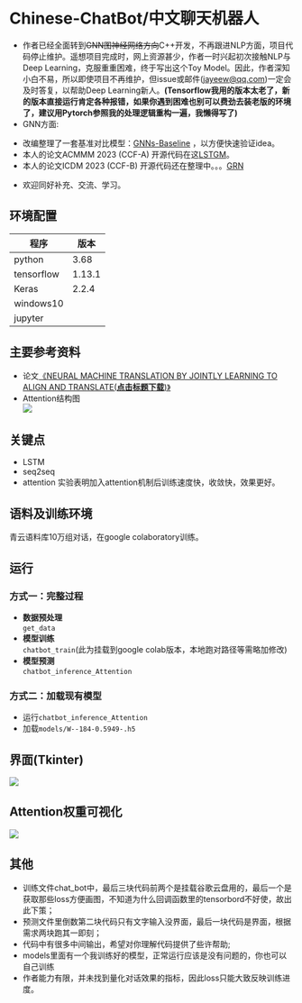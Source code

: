 # Chinese-ChatBot/中文聊天机器人
* 作者已经全面转到~~GNN图神经网络方向~~C++开发，不再跟进NLP方面，项目代码停止维护。遥想项目完成时，网上资源甚少，作者一时兴起初次接触NLP与Deep Learning，克服重重困难，终于写出这个Toy Model。因此，作者深知小白不易，所以即使项目不再维护，但issue或邮件(jayeew@qq.com)一定会及时答复，以帮助Deep Learning新人。**(Tensorflow我用的版本太老了，新的版本直接运行肯定各种报错，如果你遇到困难也别可以费劲去装老版的环境了，建议用Pytorch参照我的处理逻辑重构一遍，我懒得写了)**<br>
* GNN方面:
- 改编整理了一套基准对比模型：[GNNs-Baseline](https://github.com/jayeew/GNNs-Baseline) ，以方便快速验证idea。
- 本人的论文ACMMM 2023 (CCF-A) 开源代码在这[LSTGM](https://github.com/jayeew/LSTGM)。
- 本人的论文ICDM 2023 (CCF-B) 开源代码还在整理中。。。[GRN]()
* 欢迎同好补充、交流、学习。
## 环境配置
| 程序         | 版本      |
| ---------- | ------- |
| python     | 3.68    |
| tensorflow | 1.13.1  |
| Keras      | 2.2.4   |
| windows10  |         |
| jupyter    |         |

## 主要参考资料
* 论文[《NEURAL MACHINE TRANSLATION BY JOINTLY LEARNING TO ALIGN AND TRANSLATE(**点击标题下载**)》](https://arxiv.org/pdf/1409.0473.pdf)
* Attention结构图<br>![](https://github.com/jiayiwang5/Chinese-ChatBot/blob/master/image/image3.png)

## 关键点
* LSTM
* seq2seq
* attention 实验表明加入attention机制后训练速度快，收敛快，效果更好。
## 语料及训练环境
  青云语料库10万组对话，在google colaboratory训练。
## 运行
### 方式一：完整过程
- **数据预处理**<br>
  `get_data`<br>
- **模型训练**<br>
  `chatbot_train`(此为挂载到google colab版本，本地跑对路径等需略加修改)<br>
- **模型预测**<br>
  `chatbot_inference_Attention`<br>
### 方式二：加载现有模型
- 运行`chatbot_inference_Attention`<br>
- 加载`models/W--184-0.5949-.h5` 
## 界面(Tkinter)
![](https://github.com/jiayiwang5/Chinese-ChatBot/blob/master/image/image.png)

## Attention权重可视化
![](https://github.com/jiayiwang5/Chinese-ChatBot/blob/master/image/image2.png)

## 其他
* 训练文件chat_bot中，最后三块代码前两个是挂载谷歌云盘用的，最后一个是获取那些loss方便画图，不知道为什么回调函数里的tensorbord不好使，故出此下策；<br>
* 预测文件里倒数第二块代码只有文字输入没界面，最后一块代码是界面，根据需求两块跑其一即刻；<br>
* 代码中有很多中间输出，希望对你理解代码提供了些许帮助;<br>
* models里面有一个我训练好的模型，正常运行应该是没有问题的，你也可以自己训练<br>
* 作者能力有限，并未找到量化对话效果的指标，因此loss只能大致反映训练进度。<br>

